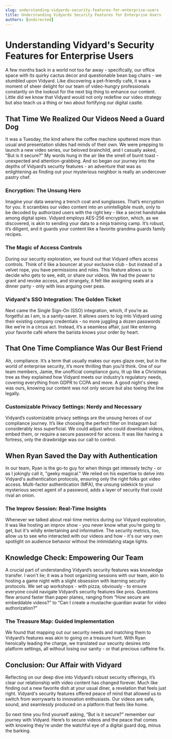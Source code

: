 ```yaml
---
slug: understanding-vidyards-security-features-for-enterprise-users
title: Understanding Vidyards Security Features for Enterprise Users
authors: [undirected]
---
```



# Understanding Vidyard's Security Features for Enterprise Users

A few months back in a world not too far away - specifically, our office space with its quirky cactus decor and questionable bean bag chairs - we stumbled upon Vidyard. Like discovering a pet-friendly café, it was a moment of sheer delight for our team of video-hungry professionals constantly on the lookout for the next big thing to enhance our content. Little did we know that Vidyard would not only redefine our video strategy but also teach us a thing or two about fortifying our digital castle. 

## That Time We Realized Our Videos Need a Guard Dog

It was a Tuesday, the kind where the coffee machine sputtered more than usual and presentation slides had minds of their own. We were prepping to launch a new video series, our beloved brainchild, and I casually asked, "But is it secure?" My words hung in the air like the smell of burnt toast - unexpected and attention-grabbing. And so began our journey into the depths of Vidyard’s security features - an adventure that was as enlightening as finding out your mysterious neighbor is really an undercover pastry chef. 

### Encryption: The Unsung Hero

Imagine your data wearing a trench coat and sunglasses. That’s encryption for you. It scrambles our video content into an unintelligible mush, only to be decoded by authorized users with the right key - like a secret handshake among digital spies. Vidyard employs AES-256 encryption, which, as we discovered, is akin to sending your data to a ninja training camp. It’s robust, it’s diligent, and it guards your content like a favorite grandma guards family recipes.

### The Magic of Access Controls

During our security exploration, we found out that Vidyard offers access controls. Think of it like a bouncer at your exclusive club - but instead of a velvet rope, you have permissions and roles. This feature allows us to decide who gets to see, edit, or share our videos. We had the power to grant and revoke access, and strangely, it felt like assigning seats at a dinner party - only with less arguing over peas. 

### Vidyard's SSO Integration: The Golden Ticket

Next came the Single Sign-On (SSO) integration, which, if you’re as forgetful as I am, is a sanity-saver. It allows users to log into Vidyard using their existing company credentials - no more juggling a dozen passwords like we’re in a circus act. Instead, it’s a seamless affair, just like entering your favorite café where the barista knows your order by heart.

## That One Time Compliance Was Our Best Friend

Ah, compliance. It’s a term that usually makes our eyes glaze over, but in the world of enterprise security, it’s more thrilling than you’d think. One of our team members, Jamie, the unofficial compliance guru, lit up like a Christmas tree as they explained how Vidyard meets our industry’s regulatory needs, covering everything from GDPR to CCPA and more. A good night's sleep was ours, knowing our content was not only secure but also toeing the line legally.

### Customizable Privacy Settings: Nerdy and Necessary

Vidyard’s customizable privacy settings are the unsung heroes of our compliance journey. It’s like choosing the perfect filter on Instagram but considerably less superficial. We could adjust who could download videos, embed them, or require a secure password for access. It was like having a fortress, only the drawbridge was our call to control.

## When Ryan Saved the Day with Authentication

In our team, Ryan is the go-to guy for when things get intensely techy - or as I jokingly call it, "geeky magical." We relied on his expertise to delve into Vidyard's authentication protocols, ensuring only the right folks got video access. Multi-factor authentication (MFA), the unsung sidekick to your mysterious secret agent of a password, adds a layer of security that could rival an onion.

### The Improv Session: Real-Time Insights

Whenever we talked about real-time metrics during our Vidyard exploration, it was like hosting an improv show - you never know what you’re going to get, but it's wildly entertaining and informative. The security metrics, too, allow us to see who interacted with our videos and how - it's our very own spotlight on audience behavior without the intimidating stage lights. 

## Knowledge Check: Empowering Our Team

A crucial part of understanding Vidyard’s security features was knowledge transfer. I won't lie; it was a hoot organizing sessions with our team, akin to hosting a game night with a slight obsession with learning security protocols. We set up workshops - with pizza, obviously - to ensure everyone could navigate Vidyard’s security features like pros. Questions flew around faster than paper planes, ranging from “How secure are embeddable videos?” to “Can I create a mustache-guardian avatar for video authorization?”

### The Treasure Map: Guided Implementation

We found that mapping out our security needs and matching them to Vidyard’s features was akin to going on a treasure hunt. With Ryan heroically leading the charge, we translated our security desires into platform settings, all without losing our sanity - or that precious caffeine fix.

## Conclusion: Our Affair with Vidyard

Reflecting on our deep dive into Vidyard’s robust security offerings, it’s clear our relationship with video content has changed forever. Much like finding out a new favorite dish at your usual diner, a revelation that feels just right. Vidyard's security features offered peace of mind that allowed us to switch from worrywarts to innovation enthusiasts. Our videos are safe, sound, and seamlessly produced on a platform that feels like home.

So next time you find yourself asking, “But is it secure?” remember our journey with Vidyard. Here’s to secure videos and the peace that comes with knowing they're under the watchful eye of a digital guard dog, minus the barking.
